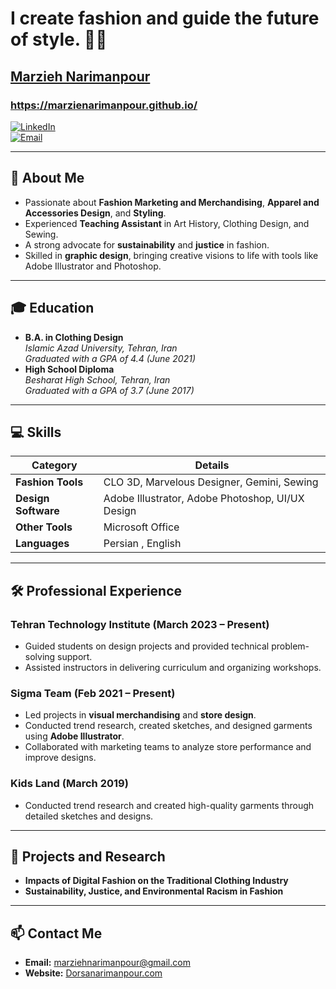 # I create fashion and guide the future of style. 👗✨  
## [Marzieh Narimanpour](https://Dorsanarimanpour.com)
### https://marzienarimanpour.github.io/

[![LinkedIn](https://img.shields.io/badge/LinkedIn-0077B5?style=for-the-badge&logo=linkedin&logoColor=white)](https://www.linkedin.com/in/marziehnarimanpour)  
[![Email](https://img.shields.io/badge/Email-marziehnarimanpour@gmail.com-D14836?style=for-the-badge&logo=gmail&logoColor=white)](mailto:marziehnarimanpour@gmail.com)

---

## 🧵 About Me  
- Passionate about **Fashion Marketing and Merchandising**, **Apparel and Accessories Design**, and **Styling**.  
- Experienced **Teaching Assistant** in Art History, Clothing Design, and Sewing.  
- A strong advocate for **sustainability** and **justice** in fashion.  
- Skilled in **graphic design**, bringing creative visions to life with tools like Adobe Illustrator and Photoshop.  

---

## 🎓 Education  
- **B.A. in Clothing Design**  
  *Islamic Azad University, Tehran, Iran*  
  *Graduated with a GPA of 4.4 (June 2021)*  
- **High School Diploma**  
  *Besharat High School, Tehran, Iran*  
  *Graduated with a GPA of 3.7 (June 2017)*  

---

## 💻 Skills  

| **Category**         | **Details**                                                                                                    |
|-----------------------|---------------------------------------------------------------------------------------------------------------|
| **Fashion Tools**     | CLO 3D, Marvelous Designer, Gemini, Sewing                                                                   |
| **Design Software**   | Adobe Illustrator, Adobe Photoshop, UI/UX Design                                                             |
| **Other Tools**       | Microsoft Office                                                                                            |
| **Languages**         | Persian , English                                                                           |

---

## 🛠️ Professional Experience  

### **Tehran Technology Institute** (March 2023 – Present)  
- Guided students on design projects and provided technical problem-solving support.  
- Assisted instructors in delivering curriculum and organizing workshops.  

### **Sigma Team** (Feb 2021 – Present)  
- Led projects in **visual merchandising** and **store design**.  
- Conducted trend research, created sketches, and designed garments using **Adobe Illustrator**.  
- Collaborated with marketing teams to analyze store performance and improve designs.  

### **Kids Land** (March 2019)  
- Conducted trend research and created high-quality garments through detailed sketches and designs.  

---

## 🌱 Projects and Research  
- **Impacts of Digital Fashion on the Traditional Clothing Industry**  
- **Sustainability, Justice, and Environmental Racism in Fashion**  
  
---

## 📫 Contact Me  
- **Email:** [marziehnarimanpour@gmail.com](mailto:marziehnarimanpour@gmail.com)  
- **Website:** [Dorsanarimanpour.com](https://Dorsanarimanpour.com)  


